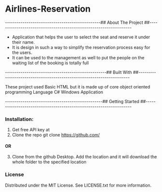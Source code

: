 # Airlines-Reservation #

-------------------------------------------------## About The Project ##---------------------------------------------------------------------

* Application that helps the user to select the seat and reserve it under their name.
* It is design in such a way to simplify the reservation process easy for the users. 
* It can be used to the management as well to put the people on the waiting list of the booking is totally full

----------------------------------------------------## Built With ##-------------------------------------------------------------------------

These project used Basic HTML but it is made up of core object oriented programming Language C# Windows Application


--------------------------------------------------## Getting Started ##----------------------------------------------------------------------

### Installation: ###

1. Get free API key at 
2. Clone the repo
   git clone https://github.com/
   
 #### OR ###
 
3. Clone from the github Desktop. Add the location and it will download the whole folder to the specified location

### License ###

Distributed under the MIT License. See LICENSE.txt for more information.
